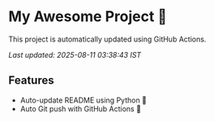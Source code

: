 # My Awesome Project 🚀

This project is automatically updated using GitHub Actions.

_Last updated: 2025-08-11 03:38:43 IST_

## Features
- Auto-update README using Python 🐍
- Auto Git push with GitHub Actions 🤖
